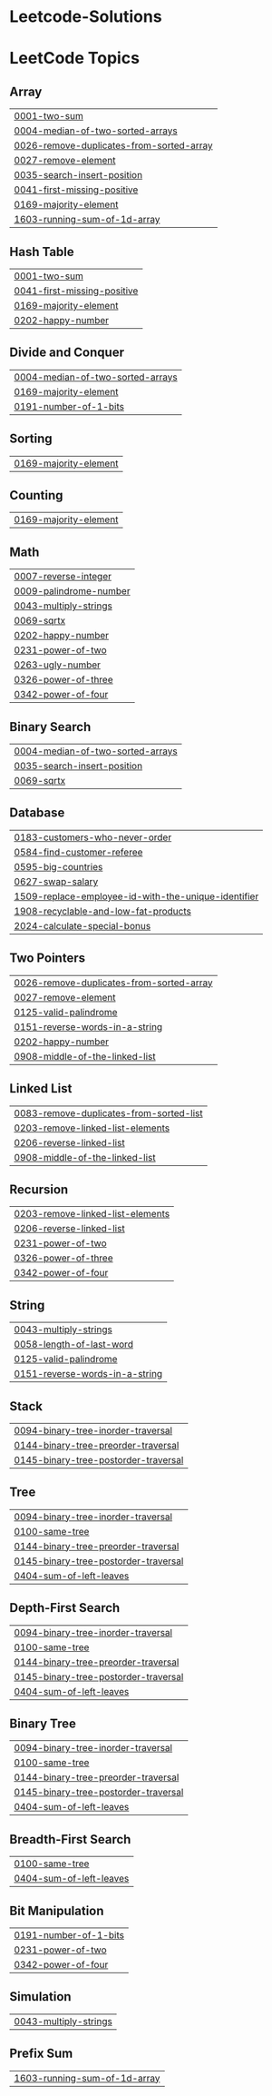 # Leetcode-Solutions
<!---LeetCode Topics Start-->
# LeetCode Topics
## Array
|  |
| ------- |
| [0001-two-sum](https://github.com/balavarshini-01/Leetcode-Solutions/tree/master/0001-two-sum) |
| [0004-median-of-two-sorted-arrays](https://github.com/balavarshini-01/Leetcode-Solutions/tree/master/0004-median-of-two-sorted-arrays) |
| [0026-remove-duplicates-from-sorted-array](https://github.com/balavarshini-01/Leetcode-Solutions/tree/master/0026-remove-duplicates-from-sorted-array) |
| [0027-remove-element](https://github.com/balavarshini-01/Leetcode-Solutions/tree/master/0027-remove-element) |
| [0035-search-insert-position](https://github.com/balavarshini-01/Leetcode-Solutions/tree/master/0035-search-insert-position) |
| [0041-first-missing-positive](https://github.com/balavarshini-01/Leetcode-Solutions/tree/master/0041-first-missing-positive) |
| [0169-majority-element](https://github.com/balavarshini-01/Leetcode-Solutions/tree/master/0169-majority-element) |
| [1603-running-sum-of-1d-array](https://github.com/balavarshini-01/Leetcode-Solutions/tree/master/1603-running-sum-of-1d-array) |
## Hash Table
|  |
| ------- |
| [0001-two-sum](https://github.com/balavarshini-01/Leetcode-Solutions/tree/master/0001-two-sum) |
| [0041-first-missing-positive](https://github.com/balavarshini-01/Leetcode-Solutions/tree/master/0041-first-missing-positive) |
| [0169-majority-element](https://github.com/balavarshini-01/Leetcode-Solutions/tree/master/0169-majority-element) |
| [0202-happy-number](https://github.com/balavarshini-01/Leetcode-Solutions/tree/master/0202-happy-number) |
## Divide and Conquer
|  |
| ------- |
| [0004-median-of-two-sorted-arrays](https://github.com/balavarshini-01/Leetcode-Solutions/tree/master/0004-median-of-two-sorted-arrays) |
| [0169-majority-element](https://github.com/balavarshini-01/Leetcode-Solutions/tree/master/0169-majority-element) |
| [0191-number-of-1-bits](https://github.com/balavarshini-01/Leetcode-Solutions/tree/master/0191-number-of-1-bits) |
## Sorting
|  |
| ------- |
| [0169-majority-element](https://github.com/balavarshini-01/Leetcode-Solutions/tree/master/0169-majority-element) |
## Counting
|  |
| ------- |
| [0169-majority-element](https://github.com/balavarshini-01/Leetcode-Solutions/tree/master/0169-majority-element) |
## Math
|  |
| ------- |
| [0007-reverse-integer](https://github.com/balavarshini-01/Leetcode-Solutions/tree/master/0007-reverse-integer) |
| [0009-palindrome-number](https://github.com/balavarshini-01/Leetcode-Solutions/tree/master/0009-palindrome-number) |
| [0043-multiply-strings](https://github.com/balavarshini-01/Leetcode-Solutions/tree/master/0043-multiply-strings) |
| [0069-sqrtx](https://github.com/balavarshini-01/Leetcode-Solutions/tree/master/0069-sqrtx) |
| [0202-happy-number](https://github.com/balavarshini-01/Leetcode-Solutions/tree/master/0202-happy-number) |
| [0231-power-of-two](https://github.com/balavarshini-01/Leetcode-Solutions/tree/master/0231-power-of-two) |
| [0263-ugly-number](https://github.com/balavarshini-01/Leetcode-Solutions/tree/master/0263-ugly-number) |
| [0326-power-of-three](https://github.com/balavarshini-01/Leetcode-Solutions/tree/master/0326-power-of-three) |
| [0342-power-of-four](https://github.com/balavarshini-01/Leetcode-Solutions/tree/master/0342-power-of-four) |
## Binary Search
|  |
| ------- |
| [0004-median-of-two-sorted-arrays](https://github.com/balavarshini-01/Leetcode-Solutions/tree/master/0004-median-of-two-sorted-arrays) |
| [0035-search-insert-position](https://github.com/balavarshini-01/Leetcode-Solutions/tree/master/0035-search-insert-position) |
| [0069-sqrtx](https://github.com/balavarshini-01/Leetcode-Solutions/tree/master/0069-sqrtx) |
## Database
|  |
| ------- |
| [0183-customers-who-never-order](https://github.com/balavarshini-01/Leetcode-Solutions/tree/master/0183-customers-who-never-order) |
| [0584-find-customer-referee](https://github.com/balavarshini-01/Leetcode-Solutions/tree/master/0584-find-customer-referee) |
| [0595-big-countries](https://github.com/balavarshini-01/Leetcode-Solutions/tree/master/0595-big-countries) |
| [0627-swap-salary](https://github.com/balavarshini-01/Leetcode-Solutions/tree/master/0627-swap-salary) |
| [1509-replace-employee-id-with-the-unique-identifier](https://github.com/balavarshini-01/Leetcode-Solutions/tree/master/1509-replace-employee-id-with-the-unique-identifier) |
| [1908-recyclable-and-low-fat-products](https://github.com/balavarshini-01/Leetcode-Solutions/tree/master/1908-recyclable-and-low-fat-products) |
| [2024-calculate-special-bonus](https://github.com/balavarshini-01/Leetcode-Solutions/tree/master/2024-calculate-special-bonus) |
## Two Pointers
|  |
| ------- |
| [0026-remove-duplicates-from-sorted-array](https://github.com/balavarshini-01/Leetcode-Solutions/tree/master/0026-remove-duplicates-from-sorted-array) |
| [0027-remove-element](https://github.com/balavarshini-01/Leetcode-Solutions/tree/master/0027-remove-element) |
| [0125-valid-palindrome](https://github.com/balavarshini-01/Leetcode-Solutions/tree/master/0125-valid-palindrome) |
| [0151-reverse-words-in-a-string](https://github.com/balavarshini-01/Leetcode-Solutions/tree/master/0151-reverse-words-in-a-string) |
| [0202-happy-number](https://github.com/balavarshini-01/Leetcode-Solutions/tree/master/0202-happy-number) |
| [0908-middle-of-the-linked-list](https://github.com/balavarshini-01/Leetcode-Solutions/tree/master/0908-middle-of-the-linked-list) |
## Linked List
|  |
| ------- |
| [0083-remove-duplicates-from-sorted-list](https://github.com/balavarshini-01/Leetcode-Solutions/tree/master/0083-remove-duplicates-from-sorted-list) |
| [0203-remove-linked-list-elements](https://github.com/balavarshini-01/Leetcode-Solutions/tree/master/0203-remove-linked-list-elements) |
| [0206-reverse-linked-list](https://github.com/balavarshini-01/Leetcode-Solutions/tree/master/0206-reverse-linked-list) |
| [0908-middle-of-the-linked-list](https://github.com/balavarshini-01/Leetcode-Solutions/tree/master/0908-middle-of-the-linked-list) |
## Recursion
|  |
| ------- |
| [0203-remove-linked-list-elements](https://github.com/balavarshini-01/Leetcode-Solutions/tree/master/0203-remove-linked-list-elements) |
| [0206-reverse-linked-list](https://github.com/balavarshini-01/Leetcode-Solutions/tree/master/0206-reverse-linked-list) |
| [0231-power-of-two](https://github.com/balavarshini-01/Leetcode-Solutions/tree/master/0231-power-of-two) |
| [0326-power-of-three](https://github.com/balavarshini-01/Leetcode-Solutions/tree/master/0326-power-of-three) |
| [0342-power-of-four](https://github.com/balavarshini-01/Leetcode-Solutions/tree/master/0342-power-of-four) |
## String
|  |
| ------- |
| [0043-multiply-strings](https://github.com/balavarshini-01/Leetcode-Solutions/tree/master/0043-multiply-strings) |
| [0058-length-of-last-word](https://github.com/balavarshini-01/Leetcode-Solutions/tree/master/0058-length-of-last-word) |
| [0125-valid-palindrome](https://github.com/balavarshini-01/Leetcode-Solutions/tree/master/0125-valid-palindrome) |
| [0151-reverse-words-in-a-string](https://github.com/balavarshini-01/Leetcode-Solutions/tree/master/0151-reverse-words-in-a-string) |
## Stack
|  |
| ------- |
| [0094-binary-tree-inorder-traversal](https://github.com/balavarshini-01/Leetcode-Solutions/tree/master/0094-binary-tree-inorder-traversal) |
| [0144-binary-tree-preorder-traversal](https://github.com/balavarshini-01/Leetcode-Solutions/tree/master/0144-binary-tree-preorder-traversal) |
| [0145-binary-tree-postorder-traversal](https://github.com/balavarshini-01/Leetcode-Solutions/tree/master/0145-binary-tree-postorder-traversal) |
## Tree
|  |
| ------- |
| [0094-binary-tree-inorder-traversal](https://github.com/balavarshini-01/Leetcode-Solutions/tree/master/0094-binary-tree-inorder-traversal) |
| [0100-same-tree](https://github.com/balavarshini-01/Leetcode-Solutions/tree/master/0100-same-tree) |
| [0144-binary-tree-preorder-traversal](https://github.com/balavarshini-01/Leetcode-Solutions/tree/master/0144-binary-tree-preorder-traversal) |
| [0145-binary-tree-postorder-traversal](https://github.com/balavarshini-01/Leetcode-Solutions/tree/master/0145-binary-tree-postorder-traversal) |
| [0404-sum-of-left-leaves](https://github.com/balavarshini-01/Leetcode-Solutions/tree/master/0404-sum-of-left-leaves) |
## Depth-First Search
|  |
| ------- |
| [0094-binary-tree-inorder-traversal](https://github.com/balavarshini-01/Leetcode-Solutions/tree/master/0094-binary-tree-inorder-traversal) |
| [0100-same-tree](https://github.com/balavarshini-01/Leetcode-Solutions/tree/master/0100-same-tree) |
| [0144-binary-tree-preorder-traversal](https://github.com/balavarshini-01/Leetcode-Solutions/tree/master/0144-binary-tree-preorder-traversal) |
| [0145-binary-tree-postorder-traversal](https://github.com/balavarshini-01/Leetcode-Solutions/tree/master/0145-binary-tree-postorder-traversal) |
| [0404-sum-of-left-leaves](https://github.com/balavarshini-01/Leetcode-Solutions/tree/master/0404-sum-of-left-leaves) |
## Binary Tree
|  |
| ------- |
| [0094-binary-tree-inorder-traversal](https://github.com/balavarshini-01/Leetcode-Solutions/tree/master/0094-binary-tree-inorder-traversal) |
| [0100-same-tree](https://github.com/balavarshini-01/Leetcode-Solutions/tree/master/0100-same-tree) |
| [0144-binary-tree-preorder-traversal](https://github.com/balavarshini-01/Leetcode-Solutions/tree/master/0144-binary-tree-preorder-traversal) |
| [0145-binary-tree-postorder-traversal](https://github.com/balavarshini-01/Leetcode-Solutions/tree/master/0145-binary-tree-postorder-traversal) |
| [0404-sum-of-left-leaves](https://github.com/balavarshini-01/Leetcode-Solutions/tree/master/0404-sum-of-left-leaves) |
## Breadth-First Search
|  |
| ------- |
| [0100-same-tree](https://github.com/balavarshini-01/Leetcode-Solutions/tree/master/0100-same-tree) |
| [0404-sum-of-left-leaves](https://github.com/balavarshini-01/Leetcode-Solutions/tree/master/0404-sum-of-left-leaves) |
## Bit Manipulation
|  |
| ------- |
| [0191-number-of-1-bits](https://github.com/balavarshini-01/Leetcode-Solutions/tree/master/0191-number-of-1-bits) |
| [0231-power-of-two](https://github.com/balavarshini-01/Leetcode-Solutions/tree/master/0231-power-of-two) |
| [0342-power-of-four](https://github.com/balavarshini-01/Leetcode-Solutions/tree/master/0342-power-of-four) |
## Simulation
|  |
| ------- |
| [0043-multiply-strings](https://github.com/balavarshini-01/Leetcode-Solutions/tree/master/0043-multiply-strings) |
## Prefix Sum
|  |
| ------- |
| [1603-running-sum-of-1d-array](https://github.com/balavarshini-01/Leetcode-Solutions/tree/master/1603-running-sum-of-1d-array) |
<!---LeetCode Topics End-->
